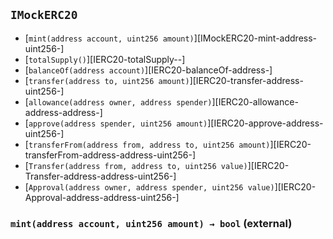 ## <span id="IMockERC20"></span> `IMockERC20`



- [`mint(address account, uint256 amount)`][IMockERC20-mint-address-uint256-]
- [`totalSupply()`][IERC20-totalSupply--]
- [`balanceOf(address account)`][IERC20-balanceOf-address-]
- [`transfer(address to, uint256 amount)`][IERC20-transfer-address-uint256-]
- [`allowance(address owner, address spender)`][IERC20-allowance-address-address-]
- [`approve(address spender, uint256 amount)`][IERC20-approve-address-uint256-]
- [`transferFrom(address from, address to, uint256 amount)`][IERC20-transferFrom-address-address-uint256-]
- [`Transfer(address from, address to, uint256 value)`][IERC20-Transfer-address-address-uint256-]
- [`Approval(address owner, address spender, uint256 value)`][IERC20-Approval-address-address-uint256-]
### <span id="IMockERC20-mint-address-uint256-"></span> `mint(address account, uint256 amount) → bool` (external)



